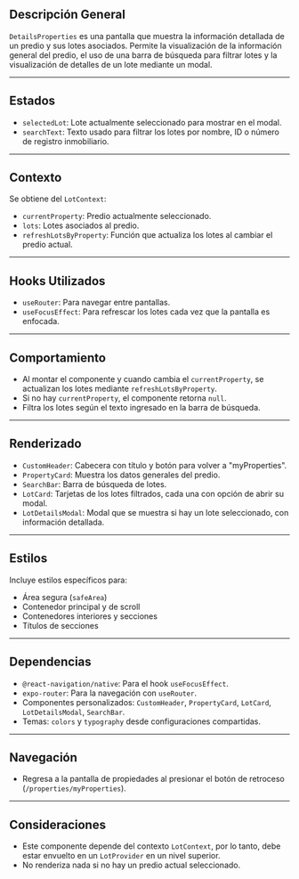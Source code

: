 ## Descripción General

`DetailsProperties` es una pantalla que muestra la información detallada de un predio y sus lotes asociados. Permite la visualización de la información general del predio, el uso de una barra de búsqueda para filtrar lotes y la visualización de detalles de un lote mediante un modal.

---

## Estados

- `selectedLot`: Lote actualmente seleccionado para mostrar en el modal.
- `searchText`: Texto usado para filtrar los lotes por nombre, ID o número de registro inmobiliario.

---

## Contexto

Se obtiene del `LotContext`:

- `currentProperty`: Predio actualmente seleccionado.
- `lots`: Lotes asociados al predio.
- `refreshLotsByProperty`: Función que actualiza los lotes al cambiar el predio actual.

---

## Hooks Utilizados

- `useRouter`: Para navegar entre pantallas.
- `useFocusEffect`: Para refrescar los lotes cada vez que la pantalla es enfocada.

---

## Comportamiento

- Al montar el componente y cuando cambia el `currentProperty`, se actualizan los lotes mediante `refreshLotsByProperty`.
- Si no hay `currentProperty`, el componente retorna `null`.
- Filtra los lotes según el texto ingresado en la barra de búsqueda.

---

## Renderizado

- `CustomHeader`: Cabecera con título y botón para volver a "myProperties".
- `PropertyCard`: Muestra los datos generales del predio.
- `SearchBar`: Barra de búsqueda de lotes.
- `LotCard`: Tarjetas de los lotes filtrados, cada una con opción de abrir su modal.
- `LotDetailsModal`: Modal que se muestra si hay un lote seleccionado, con información detallada.

---

## Estilos

Incluye estilos específicos para:

- Área segura (`safeArea`)
- Contenedor principal y de scroll
- Contenedores interiores y secciones
- Títulos de secciones

---

## Dependencias

- `@react-navigation/native`: Para el hook `useFocusEffect`.
- `expo-router`: Para la navegación con `useRouter`.
- Componentes personalizados: `CustomHeader`, `PropertyCard`, `LotCard`, `LotDetailsModal`, `SearchBar`.
- Temas: `colors` y `typography` desde configuraciones compartidas.

---

## Navegación

- Regresa a la pantalla de propiedades al presionar el botón de retroceso (`/properties/myProperties`).

---

## Consideraciones

- Este componente depende del contexto `LotContext`, por lo tanto, debe estar envuelto en un `LotProvider` en un nivel superior.
- No renderiza nada si no hay un predio actual seleccionado.
